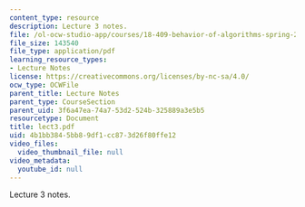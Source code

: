 ```yaml
---
content_type: resource
description: Lecture 3 notes.
file: /ol-ocw-studio-app/courses/18-409-behavior-of-algorithms-spring-2002/4b1bb3845bb89df1cc873d26f80ffe12_lect3.pdf
file_size: 143540
file_type: application/pdf
learning_resource_types:
- Lecture Notes
license: https://creativecommons.org/licenses/by-nc-sa/4.0/
ocw_type: OCWFile
parent_title: Lecture Notes
parent_type: CourseSection
parent_uid: 3f6a47ea-74a7-53d2-524b-325889a3e5b5
resourcetype: Document
title: lect3.pdf
uid: 4b1bb384-5bb8-9df1-cc87-3d26f80ffe12
video_files:
  video_thumbnail_file: null
video_metadata:
  youtube_id: null
---
```

Lecture 3 notes.